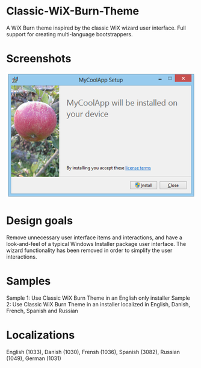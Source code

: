 # Classic-WiX-Burn-Theme
A WiX Burn theme inspired by the classic WiX wizard user interface. Full support for creating multi-language bootstrappers.

# Screenshots
![Classic-WiX-Burn-Theme](/Documentation/Screenshot.PNG "Classic-WiX-Burn-Theme")

# Design goals
Remove unnecessary user interface items and interactions, and have a look-and-feel of a typical Windows Installer package user interface. The wizard functionality has been removed in order to simplify the user interactions.

# Samples
Sample 1: Use Classic WiX Burn Theme in an English only installer
Sample 2: Use Classic WiX Burn Theme in an installer localized in English, Danish, French, Spanish and Russian

# Localizations
English (1033), Danish (1030), Frensh (1036), Spanish (3082), Russian (1049), German (1031)
